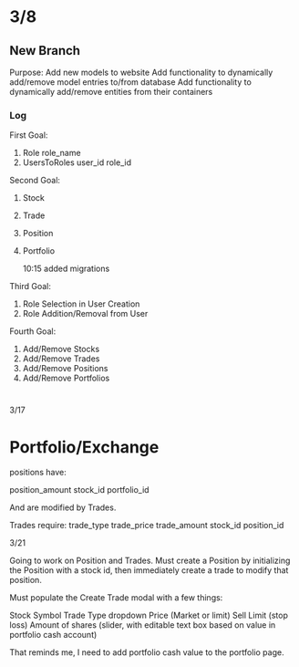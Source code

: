 # 3/8

## New Branch
Purpose: 
Add new models to website
Add functionality to dynamically add/remove model entries to/from database
Add functionality to dynamically add/remove entities from their containers

### Log
First Goal:
1. Role
	role_name
2. UsersToRoles
	user_id
	role_id

Second Goal:
1. Stock
2. Trade
3. Position
4. Portfolio


	10:15 added migrations

Third Goal:
1. Role Selection in User Creation
2. Role Addition/Removal from User

Fourth Goal:
1. Add/Remove Stocks
2. Add/Remove Trades
3. Add/Remove Positions
4. Add/Remove Portfolios

# <Next Entry>


3/17

# Portfolio/Exchange

positions have:

position_amount
stock_id
portfolio_id

And are modified by Trades. 

Trades require: 
trade_type
trade_price
trade_amount
stock_id
position_id


3/21

Going to work on Position and Trades. Must create a Position by initializing the Position with a stock id, then immediately create a trade to modify that position. 

Must populate the Create Trade modal with a few things:

Stock Symbol
Trade Type dropdown
Price (Market or limit)
Sell Limit (stop loss)
Amount of shares (slider, with editable text box based on value in portfolio cash account)

That reminds me, I need to add portfolio cash value to the portfolio page. 





















